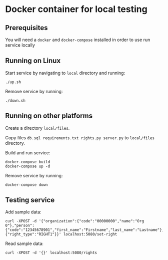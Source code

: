 # Docker container for local testing

## Prerequisites
You will need a `docker` and `docker-compose` installed in order to use run service locally

## Running on Linux
Start service by navigating to `local` directory and running:
```
./up.sh
```

Remove service by running:
```
./down.sh
```

## Running on other platforms
Create a directory `local/files`.

Copy files `db.sql requirements.txt rights.py server.py` to `local/files` directory.

Build and run service:
```
docker-compose build
docker-compose up -d
```

Remove service by running:
```
docker-compose down
```

## Testing service
Add sample data:
```
curl -XPOST -d '{"organization":{"code":"00000000","name":"Org 0"},"person":{"code":"12345678901","first_name":"Firstname","last_name":"Lastname"},"right":{"right_type":"RIGHT1"}}' localhost:5080/set-right
```

Read sample data:
```
curl -XPOST -d '{}' localhost:5080/rights
```

